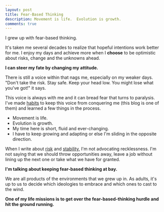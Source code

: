 ```yaml
---
layout: post
title: Fear-Based Thinking
description: Movement is life.  Evolution is growth.
comments: true
---
```

I grew up with fear-based thinking.

It's taken me several decades to realize that hopeful intentions work better for me.  I enjoy my days and achieve more when I **choose** to be optimistic about risks, change and the unknowns ahead.

**I can steer my fate by changing my attitude.**

There is still a voice within that nags me, especially on my weaker days.  "Don't take the risk.  Stay safe.  Keep your head low.  You might lose what you've got!" it says.

This voice is always with me and it can bread fear that turns to paralysis.  I've made [habits](/tracking-good-habits) to keep this voice from conquering me (this blog is one of them) and learned a few things in the process.

  - Movement is life.
  - Evolution is growth.
  - My time here is short, fluid and ever-changing.
  - I have to keep growing and adapting or else I'm sliding in the opposite direction.

When I write about [risk](/risking-embarrassment) and [stability](/stability), I'm not advocating recklessness.  I'm not saying that we should throw opportunities away, leave a job without lining up the next one or take what we have for granted.

**I'm talking about keeping fear-based thinking at bay.**

We are all products of the environments that we grew up in.  As adults, it's up to us to decide which ideologies to embrace and which ones to cast to the wind.

**One of my life missions is to get over the fear-based-thinking hurdle and hit the ground running.**
